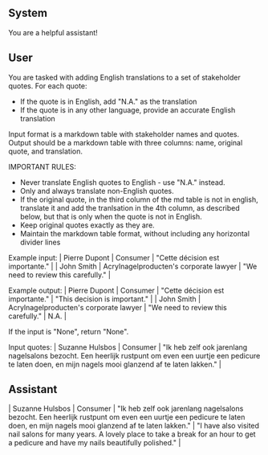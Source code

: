 ## System

You are a helpful assistant!

## User


You are tasked with adding English translations to a set of stakeholder quotes. For each quote:
- If the quote is in English, add "N.A." as the translation
- If the quote is in any other language, provide an accurate English translation

Input format is a markdown table with stakeholder names and quotes.
Output should be a markdown table with three columns: name, original quote, and translation.

IMPORTANT RULES:
- Never translate English quotes to English - use "N.A." instead.
- Only and always translate non-English quotes.
- If the original quote, in the third column of the md table is not in english, translate it and add the tranlsation in the 4th column, as described below, but that is only when the quote is not in English.
- Keep original quotes exactly as they are.
- Maintain the markdown table format, without including any horizontal divider lines

Example input:
| Pierre Dupont | Consumer | "Cette décision est importante." |
| John Smith | Acrylnagelproducten's corporate lawyer | "We need to review this carefully." |

Example output:
| Pierre Dupont | Consumer | "Cette décision est importante." | "This decision is important." |
| John Smith | Acrylnagelproducten's corporate lawyer | "We need to review this carefully." | N.A. |

If the input is "None", return "None".

Input quotes:
| Suzanne Hulsbos | Consumer | "Ik heb zelf ook jarenlang nagelsalons bezocht. Een heerlijk rustpunt om even een uurtje een pedicure te laten doen, en mijn nagels mooi glanzend af te laten lakken." |
        

## Assistant

| Suzanne Hulsbos | Consumer | "Ik heb zelf ook jarenlang nagelsalons bezocht. Een heerlijk rustpunt om even een uurtje een pedicure te laten doen, en mijn nagels mooi glanzend af te laten lakken." | "I have also visited nail salons for many years. A lovely place to take a break for an hour to get a pedicure and have my nails beautifully polished." |

